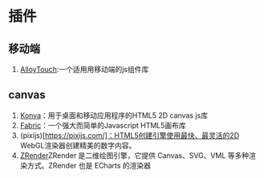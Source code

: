 # 插件

## 移动端
1. [AlloyTouch](https://github.com/AlloyTeam/PhyTouch):一个适用用移动端的js组件库

## canvas
1. [Konva](https://konvajs.org/)：用于桌面和移动应用程序的HTML5 2D canvas js库
2. [Fabric](http://fabricjs.com/)：一个强大而简单的Javascript HTML5画布库
3. (pixijs)[https://pixijs.com/]：HTML5创建引擎使用最快、最灵活的2D WebGL渲染器创建精美的数字内容。
4. [ZRender](https://ecomfe.github.io/zrender-doc/public/)ZRender 是二维绘图引擎，它提供 Canvas、SVG、VML 等多种渲染方式。ZRender 也是 ECharts 的渲染器
